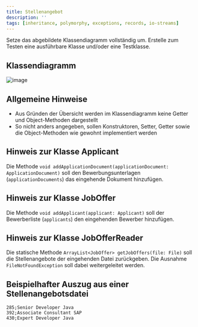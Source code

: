 ```yaml
---
title: Stellenangebot
description: ''
tags: [inheritance, polymorphy, exceptions, records, io-streams]
---
```


Setze das abgebildete Klassendiagramm vollständig um. Erstelle zum Testen eine ausführbare Klasse und/oder eine Testklasse.

## Klassendiagramm
![image](https://github.com/jappuccini/java-docs/assets/47243617/1b74ffd4-cff1-470c-a133-f4aa6013167a)

## Allgemeine Hinweise
- Aus Gründen der Übersicht werden im Klassendiagramm keine Getter und Object-Methoden dargestellt
- So nicht anders angegeben, sollen Konstruktoren, Setter, Getter sowie die Object-Methoden wie gewohnt implementiert werden

## Hinweis zur Klasse Applicant
Die Methode `void addApplicationDocument(applicationDocument: ApplicationDocument)` soll den Bewerbungsunterlagen (`applicationDocuments`) das eingehende Dokument hinzufügen.

## Hinweis zur Klasse JobOffer
Die Methode `void addApplicant(applicant: Applicant)` soll der Bewerberliste (`applicants`) den eingehenden Bewerber hinzufügen.

## Hinweis zur Klasse JobOfferReader
Die statische Methode `ArrayList<JobOffer> getJobOffers(file: File)` soll die Stellenangebote der eingehenden Datei zurückgeben. Die Ausnahme `FileNotFoundException` soll dabei weitergeleitet werden.

## Beispielhafter Auszug aus einer Stellenangebotsdatei

```
285;Senior Developer Java
392;Associate Consultant SAP
430;Expert Developer Java
```

